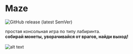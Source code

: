 # Maze
![GitHub release (latest SemVer)](https://img.shields.io/github/v/release/sunmeat/maze)<br />
<!-- https://shields.io/category/version -->

простая консольная игра по типу лабиринта.<br />
<b>собирай монеты, уворачивайся от врагов, найди выход!</b><br /><br />
![alt text](https://github.com/sunmeat/maze/blob/master/photo_2021-09-18_21-04-13.jpg?raw=true)
